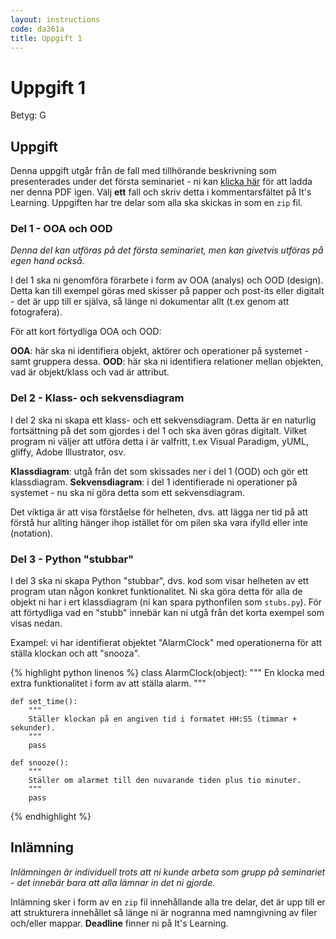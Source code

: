 ```yaml
---
layout: instructions
code: da361a
title: Uppgift 1
---
```


# Uppgift 1

Betyg: G

## Uppgift

Denna uppgift utgår från de fall med tillhörande beskrivning som presenterades under det första seminariet - ni kan [klicka här](/assets/pdf/seminarium_1_da361a.pdf) för att ladda ner denna PDF igen. Välj **ett** fall och skriv detta i kommentarsfältet på It's Learning. Uppgiften har tre delar som alla ska skickas in som en `zip` fil.

### Del 1 - OOA och OOD

_Denna del kan utföras på det första seminariet, men kan givetvis utföras på egen hand också._

I del 1 ska ni genomföra förarbete i form av OOA (analys) och OOD (design). Detta kan till exempel göras med skisser på papper och post-its eller digitalt - det är upp till er själva, så länge ni dokumentar allt (t.ex genom att fotografera).

För att kort förtydliga OOA och OOD:

**OOA**: här ska ni identifiera objekt, aktörer och operationer på systemet - samt gruppera dessa.
**OOD**: här ska ni identifiera relationer mellan objekten, vad är objekt/klass och vad är attribut.

### Del 2 - Klass- och sekvensdiagram

I del 2 ska ni skapa ett klass- och ett sekvensdiagram. Detta är en naturlig fortsättning på det som gjordes i del 1 och ska även göras digitalt. Vilket program ni väljer att utföra detta i är valfritt, t.ex Visual Paradigm, yUML, gliffy, Adobe Illustrator, osv.

**Klassdiagram**: utgå från det som skissades ner i del 1 (OOD) och gör ett klassdiagram.
**Sekvensdiagram**: i del 1 identifierade ni operationer på systemet - nu ska ni göra detta som ett sekvensdiagram.

Det viktiga är att visa förståelse för helheten, dvs. att lägga ner tid på att förstå hur allting hänger ihop istället för om pilen ska vara ifylld eller inte (notation).

### Del 3 - Python "stubbar"

I del 3 ska ni skapa Python "stubbar", dvs. kod som visar helheten av ett program utan någon konkret funktionalitet. Ni ska göra detta för alla de objekt ni har i ert klassdiagram (ni kan spara pythonfilen som `stubs.py`). För att förtydliga vad en "stubb" innebär kan ni utgå från det korta exempel som visas nedan.

Exampel: vi har identifierat objektet "AlarmClock" med operationerna för att ställa klockan och att "snooza".

{% highlight python linenos %}
class AlarmClock(object):
    """
    En klocka med extra funktionalitet i form av att ställa alarm.
    """

    def set_time():
        """
        Ställer klockan på en angiven tid i formatet HH:SS (timmar + sekunder).
        """
        pass

    def snooze():
        """
        Ställer om alarmet till den nuvarande tiden plus tio minuter.
        """
        pass
{% endhighlight %}

## Inlämning

_Inlämningen är individuell trots att ni kunde arbeta som grupp på seminariet - det innebär bara att alla lämnar in det ni gjorde._

Inlämning sker i form av en `zip` fil innehållande alla tre delar, det är upp till er att strukturera innehållet så länge ni är nogranna med namngivning av filer och/eller mappar. **Deadline** finner ni på It's Learning.

